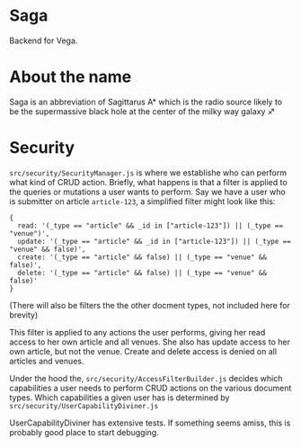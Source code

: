 # Saga

Backend for Vega.

# About the name

Saga is an abbreviation of Sagittarus A\* which is the radio source likely to be the supermassive black hole at the center of the milky way galaxy ♐

# Security

`src/security/SecurityManager.js` is where we establishe who can perform what kind of CRUD action. Briefly, what happens is that a filter is applied to the queries or mutations a user wants to perform. Say we have a user who is submitter on article `article-123`, a simplified filter might look like this:

```
{
  read: '(_type == "article" && _id in ["article-123"]) || (_type == "venue")',
  update: '(_type == "article" && _id in ["article-123"]) || (_type == "venue" && false)',
  create: '(_type == "article" && false) || (_type == "venue" && false)',
  delete: '(_type == "article" && false) || (_type == "venue" && false)'
}
```

(There will also be filters the the other docment types, not included here for brevity)

This filter is applied to any actions the user performs, giving her read access to her own article and all venues. She also has update access to her own article, but not the venue. Create and delete access is denied on all articles and venues.

Under the hood the, `src/security/AccessFilterBuilder.js` decides which capabilities a user needs to perform CRUD actions on the various document types. Which capabilities a given user has is determined by `src/security/UserCapabilityDiviner.js`

UserCapabilityDiviner has extensive tests. If something seems amiss, this is probably good place to start debugging.
